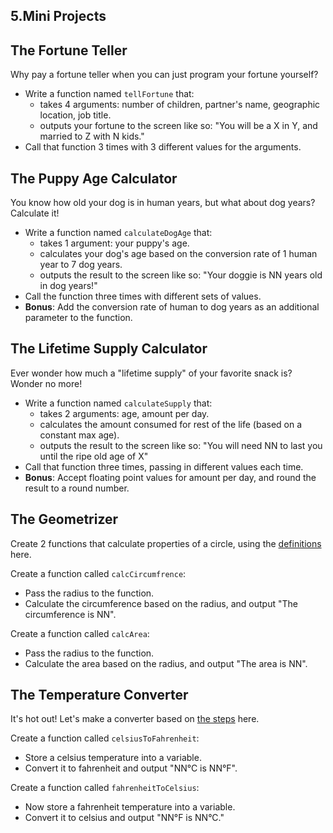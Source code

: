 ## 5.Mini Projects


## The Fortune Teller

Why pay a fortune teller when you can just program your fortune yourself?

-   Write a function named  `tellFortune`  that:
    -   takes 4 arguments: number of children, partner's name, geographic location, job title.
    -   outputs your fortune to the screen like so: "You will be a X in Y, and married to Z with N kids."
-   Call that function 3 times with 3 different values for the arguments.

## The Puppy Age Calculator

You know how old your dog is in human years, but what about dog years? Calculate it!

-   Write a function named  `calculateDogAge`  that:
    -   takes 1 argument: your puppy's age.
    -   calculates your dog's age based on the conversion rate of 1 human year to 7 dog years.
    -   outputs the result to the screen like so: "Your doggie is NN years old in dog years!"
-   Call the function three times with different sets of values.
-   **Bonus**: Add the conversion rate of human to dog years as an additional parameter to the function.


## The Lifetime Supply Calculator

Ever wonder how much a "lifetime supply" of your favorite snack is? Wonder no more!

-   Write a function named  `calculateSupply`  that:
    -   takes 2 arguments: age, amount per day.
    -   calculates the amount consumed for rest of the life (based on a constant max age).
    -   outputs the result to the screen like so: "You will need NN to last you until the ripe old age of X"
-   Call that function three times, passing in different values each time.
-   **Bonus**: Accept floating point values for amount per day, and round the result to a round number.


## The Geometrizer

Create 2 functions that calculate properties of a circle, using the  [definitions](http://math2.org/math/geometry/circles.htm)  here.

Create a function called  `calcCircumfrence`:

-   Pass the radius to the function.
-   Calculate the circumference based on the radius, and output "The circumference is NN".

Create a function called  `calcArea`:

-   Pass the radius to the function.
-   Calculate the area based on the radius, and output "The area is NN".


## The Temperature Converter

It's hot out! Let's make a converter based on  [the steps](http://www.mathsisfun.com/temperature-conversion.html)  here.

Create a function called  `celsiusToFahrenheit`:

-   Store a celsius temperature into a variable.
-   Convert it to fahrenheit and output "NN°C is NN°F".

Create a function called  `fahrenheitToCelsius`:

-   Now store a fahrenheit temperature into a variable.
-   Convert it to celsius and output "NN°F is NN°C."
